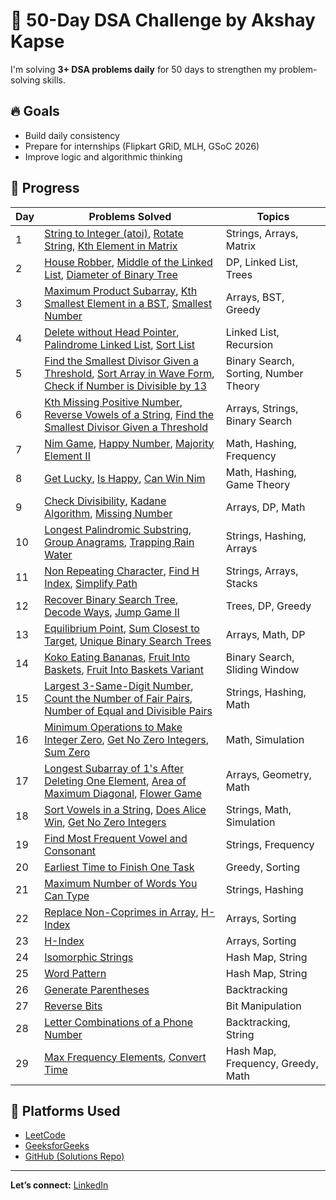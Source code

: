# 🚀 50-Day DSA Challenge by Akshay Kapse

I'm solving **3+ DSA problems daily** for 50 days to strengthen my problem-solving skills.

## 🔥 Goals
- Build daily consistency
- Prepare for internships (Flipkart GRiD, MLH, GSoC 2026)
- Improve logic and algorithmic thinking

## 📅 Progress



| Day | Problems Solved                                                                 | Topics                      |
|-----|----------------------------------------------------------------------------------|-----------------------------|
| 1   | [String to Integer (atoi)](https://github.com/Akshay-kapse/50-Day-DSA-Questions/blob/main/Day-01/String%20to%20Integer%20(atoi).js), [Rotate String](https://github.com/Akshay-kapse/50-Day-DSA-Questions/blob/main/Day-01/Rotate%20String.js), [Kth Element in Matrix](https://github.com/Akshay-kapse/50-Day-DSA-Questions/blob/main/Day-01/Kth%20Element%20in%20Matrix.js) | Strings, Arrays, Matrix     |
| 2   | [House Robber](https://github.com/Akshay-kapse/50-Day-DSA-Questions/blob/main/Day-02/House%20Robber.js), [Middle of the Linked List](https://github.com/Akshay-kapse/50-Day-DSA-Questions/blob/main/Day-02/Middle%20of%20the%20Linked%20List.js), [Diameter of Binary Tree](https://github.com/Akshay-kapse/50-Day-DSA-Questions/blob/main/Day-02/Diameter%20of%20Binary%20Tree.js) | DP, Linked List, Trees  |
| 3   | [Maximum Product Subarray](https://github.com/Akshay-kapse/50-Day-DSA-Questions/blob/main/Day-03/Maximum%20Product%20Subarray.js), [Kth Smallest Element in a BST](https://github.com/Akshay-kapse/50-Day-DSA-Questions/blob/main/Day-03/Kth%20Smallest%20Element%20in%20a%20BST.js), [Smallest Number](https://github.com/Akshay-kapse/50-Day-DSA-Questions/blob/main/Day-03/Smallest%20Number.js) | Arrays, BST, Greedy         |
| 4   | [Delete without Head Pointer](https://github.com/Akshay-kapse/50-Day-DSA-Questions/blob/main/Day-04/Delete%20without%20Head%20Pointer.js), [Palindrome Linked List](https://github.com/Akshay-kapse/50-Day-DSA-Questions/blob/main/Day-04/Palindrome%20Linked%20List.js), [Sort List](https://github.com/Akshay-kapse/50-Day-DSA-Questions/blob/main/Day-04/Sort%20List.js) | Linked List, Recursion      |
| 5   | [Find the Smallest Divisor Given a Threshold](https://github.com/Akshay-kapse/50-Day-DSA-Questions/blob/main/Day-05/Find%20the%20Smallest%20Divisor%20Given%20a%20Threshold.js), [Sort Array in Wave Form](https://github.com/Akshay-kapse/50-Day-DSA-Questions/blob/main/Day-05/Sort%20Array%20in%20Wave%20Form.js), [Check if Number is Divisible by 13](https://github.com/Akshay-kapse/50-Day-DSA-Questions/blob/main/Day-05/Check%20if%20Number%20is%20Divisible%20by%2013.js) | Binary Search, Sorting, Number Theory |
| 6   | [Kth Missing Positive Number](https://github.com/Akshay-kapse/50-Day-DSA-Questions/blob/main/Day-06/Kth%20Missing%20Positive%20Number.js), [Reverse Vowels of a String](https://github.com/Akshay-kapse/50-Day-DSA-Questions/blob/main/Day-06/Reverse%20Vowels%20of%20a%20String.js), [Find the Smallest Divisor Given a Threshold](https://github.com/Akshay-kapse/50-Day-DSA-Questions/blob/main/Day-06/Find%20the%20Smallest%20Divisor%20Given%20a%20Threshold.js) | Arrays, Strings, Binary Search |
| 7   | [Nim Game](https://github.com/Akshay-kapse/50-Day-DSA-Questions/blob/main/Day-07/Nim%20Game.js), [Happy Number](https://github.com/Akshay-kapse/50-Day-DSA-Questions/blob/main/Day-07/Happy%20Number.js), [Majority Element II](https://github.com/Akshay-kapse/50-Day-DSA-Questions/blob/main/Day-07/Majority%20Element%20II.js) | Math, Hashing, Frequency |
| 8   | [Get Lucky](https://github.com/Akshay-kapse/50-Day-DSA-Questions/blob/main/Day-08/Get%20Lucky.js), [Is Happy](https://github.com/Akshay-kapse/50-Day-DSA-Questions/blob/main/Day-08/Is%20Happy.js), [Can Win Nim](https://github.com/Akshay-kapse/50-Day-DSA-Questions/blob/main/Day-08/Can%20Win%20Nim.js) | Math, Hashing, Game Theory |
| 9   | [Check Divisibility](https://github.com/Akshay-kapse/50-Day-DSA-Questions/blob/main/Day-09/Check%20Divisibility.js), [Kadane Algorithm](https://github.com/Akshay-kapse/50-Day-DSA-Questions/blob/main/Day-09/Kadane%20Algorithm.js), [Missing Number](https://github.com/Akshay-kapse/50-Day-DSA-Questions/blob/main/Day-09/Missing%20Number.js) | Arrays, DP, Math |
| 10  | [Longest Palindromic Substring](https://github.com/Akshay-kapse/50-Day-DSA-Questions/blob/main/Day-10/Longest%20Palindromic%20Substring.js), [Group Anagrams](https://github.com/Akshay-kapse/50-Day-DSA-Questions/blob/main/Day-10/Group%20Anagrams.js), [Trapping Rain Water](https://github.com/Akshay-kapse/50-Day-DSA-Questions/blob/main/Day-10/Trapping%20Rain%20Water.js) | Strings, Hashing, Arrays |
| 11  | [Non Repeating Character](https://github.com/Akshay-kapse/50-Day-DSA-Questions/blob/main/Day-11/Non%20Repeating%20Character.js), [Find H Index](https://github.com/Akshay-kapse/50-Day-DSA-Questions/blob/main/Day-11/Find%20H%20Index.js), [Simplify Path](https://github.com/Akshay-kapse/50-Day-DSA-Questions/blob/main/Day-11/Simplify%20Path.js) | Strings, Arrays, Stacks |
| 12 | [Recover Binary Search Tree](https://github.com/Akshay-kapse/50-Day-DSA-Questions/blob/main/Day-12/Recover%20Binary%20Search%20Tree.js), [Decode Ways](https://github.com/Akshay-kapse/50-Day-DSA-Questions/blob/main/Day-12/Decode%20Ways.js), [Jump Game II](https://github.com/Akshay-kapse/50-Day-DSA-Questions/blob/main/Day-12/Jump%20Game%20II.js) | Trees, DP, Greedy |
| 13 | [Equilibrium Point](https://github.com/Akshay-kapse/50-Day-DSA-Questions/blob/main/Day-13/Equilibrium%20Point.js), [Sum Closest to Target](https://github.com/Akshay-kapse/50-Day-DSA-Questions/blob/main/Day-13/Sum%20Closest%20to%20Target.js), [Unique Binary Search Trees](https://github.com/Akshay-kapse/50-Day-DSA-Questions/blob/main/Day-13/Unique%20Binary%20Search%20Trees.js) | Arrays, Math, DP |
| 14 | [Koko Eating Bananas](https://github.com/Akshay-kapse/50-Day-DSA-Questions/blob/main/Day-14/Koko%20Eating%20Bananas.js), [Fruit Into Baskets](https://github.com/Akshay-kapse/50-Day-DSA-Questions/blob/main/Day-14/Fruit%20Into%20Baskets.js), [Fruit Into Baskets Variant](https://github.com/Akshay-kapse/50-Day-DSA-Questions/blob/main/Day-14/Fruit%20Into%20Baskets%20Variant.js) | Binary Search, Sliding Window |
| 15 | [Largest 3-Same-Digit Number](https://github.com/Akshay-kapse/50-Day-DSA-Questions/blob/main/Day-15/Largest%203-Same-Digit%20Number.js), [Count the Number of Fair Pairs](https://github.com/Akshay-kapse/50-Day-DSA-Questions/blob/main/Day-15/Count%20the%20Number%20of%20Fair%20Pairs.js), [Number of Equal and Divisible Pairs](https://github.com/Akshay-kapse/50-Day-DSA-Questions/blob/main/Day-15/Number%20of%20Equal%20and%20Divisible%20Pairs.js) | Strings, Hashing, Math |
| 16 | [Minimum Operations to Make Integer Zero](https://github.com/Akshay-kapse/50-Day-DSA-Questions/blob/main/Day-16/Minimum%20Operations%20to%20Make%20Integer%20Zero.js), [Get No Zero Integers](https://github.com/Akshay-kapse/50-Day-DSA-Questions/blob/main/Day-16/Get%20No%20Zero%20Integers.js), [Sum Zero](https://github.com/Akshay-kapse/50-Day-DSA-Questions/blob/main/Day-16/Sum%20Zero.js) | Math, Simulation |
| 17 | [Longest Subarray of 1's After Deleting One Element](https://github.com/Akshay-kapse/50-Day-DSA-Questions/blob/main/Day-17/Longest%20Subarray.js), [Area of Maximum Diagonal](https://github.com/Akshay-kapse/50-Day-DSA-Questions/blob/main/Day-17/Area%20of%20Maximum%20Diagonal.js), [Flower Game](https://github.com/Akshay-kapse/50-Day-DSA-Questions/blob/main/Day-17/Flower%20Game.js) | Arrays, Geometry, Math |
| 18 | [Sort Vowels in a String](https://github.com/Akshay-kapse/50-Day-DSA-Questions/blob/main/Day-18/Sort%20Vowels%20in%20a%20String.js), [Does Alice Win](https://github.com/Akshay-kapse/50-Day-DSA-Questions/blob/main/Day-18/Does%20Alice%20Win.js), [Get No Zero Integers](https://github.com/Akshay-kapse/50-Day-DSA-Questions/blob/main/Day-18/Get%20No%20Zero%20Integers.js) | Strings, Math, Simulation |
| 19 | [Find Most Frequent Vowel and Consonant](https://github.com/Akshay-kapse/50-Day-DSA-Questions/blob/main/Day-19/Find%20Most%20Frequent%20Vowel%20and%20Consonant.js) | Strings, Frequency |
| 20 | [Earliest Time to Finish One Task](https://github.com/Akshay-kapse/50-Day-DSA-Questions/blob/main/Day-20/Earliest%20Time%20to%20Finish%20One%20Task.js) | Greedy, Sorting |
| 21 | [Maximum Number of Words You Can Type](https://github.com/Akshay-kapse/50-Day-DSA-Questions/blob/main/Day-21/Maximum%20Number%20of%20Words%20You%20Can%20Type.js) | Strings, Hashing |
| 22 | [Replace Non-Coprimes in Array](https://github.com/Akshay-kapse/50-Day-DSA-Questions/blob/main/Day-22/Replace%20Non-Coprimes%20in%20Array.js), [H-Index](https://github.com/Akshay-kapse/50-Day-DSA-Questions/blob/main/Day-22/H-index.js) | Arrays, Sorting |
| 23 | [H-Index](https://github.com/Akshay-kapse/50-Day-DSA-Questions/blob/main/Day-23/H-index.js) | Arrays, Sorting |
| 24 | [Isomorphic Strings](https://github.com/Akshay-kapse/50-Day-DSA-Questions/blob/main/Day-24/Isomorphic%20Strings.js) | Hash Map, String |
| 25 | [Word Pattern](https://github.com/Akshay-kapse/50-Day-DSA-Questions/blob/main/Day-25/Word%20Pattern.js) | Hash Map, String |
| 26 | [Generate Parentheses](https://github.com/Akshay-kapse/50-Day-DSA-Questions/blob/main/Day-26/Generate%20Parentheses.js) | Backtracking |
| 27 | [Reverse Bits](https://github.com/Akshay-kapse/50-Day-DSA-Questions/blob/main/Day-27/Reverse%20Bits.js) | Bit Manipulation |
| 28 | [Letter Combinations of a Phone Number](https://github.com/Akshay-kapse/50-Day-DSA-Questions/blob/main/Day-28/Letter%20Combinations%20of%20a%20Phone%20Number.js) | Backtracking, String |
| 29 | [Max Frequency Elements](https://github.com/Akshay-kapse/50-Day-DSA-Questions/blob/main/Day-29/Max%20Frequency%20Elements.js), [Convert Time](https://github.com/Akshay-kapse/50-Day-DSA-Questions/blob/main/Day-29/Convert%20Time.js) | Hash Map, Frequency, Greedy, Math |






## 📌 Platforms Used
- [LeetCode](https://leetcode.com/u/Akshaykapse77/)
- [GeeksforGeeks](https://www.geeksforgeeks.org/user/akshaykdlb2/)
- [GitHub (Solutions Repo)](https://github.com/Akshaykdlb2/50-Days-DSA-Challenge)

---
**Let’s connect:** [LinkedIn](https://www.linkedin.com/in/akshay-kapse-481209328/)
